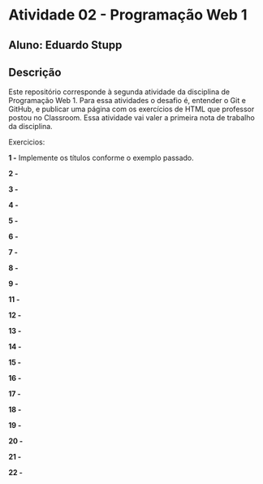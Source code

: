 # Atividade 02 - Programação Web 1
## Aluno: Eduardo Stupp

## Descrição
Este repositório corresponde à segunda atividade da disciplina de Programação Web 1. Para essa atividades o desafio é, entender o Git e GitHub, e publicar uma página com os exercícios de HTML que professor postou no Classroom. Essa atividade vai valer a primeira nota de trabalho da disciplina.

Exercicios:

__1 -__ Implemente os títulos conforme o exemplo passado.


__2 -__


__3 -__


__4 -__


__5 -__


__6 -__


__7 -__


__8 -__


__9 -__


__11 -__


__12 -__


__13 -__


__14 -__


__15 -__


__16 -__


__17 -__


__18 -__


__19 -__


__20 -__


__21 -__


__22 -__